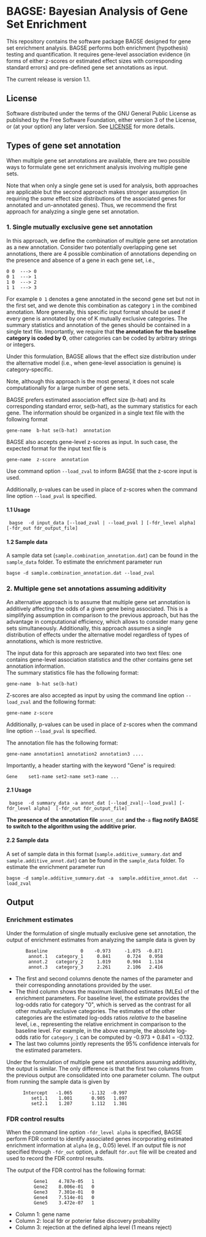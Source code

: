 # BAGSE: Bayesian Analysis of Gene Set Enrichment

This repository contains the software package BAGSE designed for gene set enrichment analysis. BAGSE performs both enrichment (hypothesis) testing and quantification. It requires gene-level association evidence (in forms of either z-scores or estimated effect sizes with corresponding standard errors) and pre-defined gene set annotations as input.

The current release is version 1.1.

## License

Software distributed under the terms of the GNU General Public License as published by the Free Software Foundation, either version 3 of the License, or (at your option) any later version. See [LICENSE](http://www.gnu.org/licenses/gpl-3.0.en.html) for more details.

## Types of gene set annotation

When multiple gene set annotations are available, there are two possible ways to formulate gene set enrichment analysis involving multiple gene sets. 

Note that when only a single gene set is used for analysis, both approaches are applicable  but the second approach makes stronger assumption (in requiring the *same* effect size distributions of the associated genes for annotated and un-annotated genes). Thus, we recommend the first approach for analyzing a single gene set annotation.  



### 1. Single mutually exclusive gene set annotation

In this approach, we define the combination of multiple gene set annotation as a new annotation. Consider two potentially overlapping gene set annotations, there are 4 possible combination of annotations depending on the presence and absence of a gene in each gene set, i.e.,

```
0 0  ---> 0
0 1  ---> 1
1 0  ---> 2
1 1  ---> 3
```
For example ``0 1`` denotes a gene annotated in the second gene set but not in the first set, and we denote this combination as category ``1`` in the combined annotation. 
More generally, this specific input format should be used if every gene is annotated by one of K mutually exclusive categories. The summary statistics and annotation of the genes should be contained in a single text file. 
Importantly, we require that **the annotation for the baseline category is coded by 0**, other categories can be coded by arbitrary strings or integers.

Under this formulation, BAGSE allows that the effect size distribution under the alternative model (i.e., when gene-level association is genuine) is category-specific. 

Note, although this approach is the most general, it does not scale computationally for a large number of gene sets.  


BAGSE prefers estimated association effect size (b-hat) and its corresponding standard error, se(b-hat), as the summary statistics for each gene. The information should be organized in a single text file with the following format

``` 
gene-name  b-hat se(b-hat)  annotation
```

BAGSE also accepts gene-level z-scores as input. In such case, the expected format for the input text file is

```
gene-name  z-score  annotation
```
Use command option ``--load_zval`` to inform BAGSE that the z-score input is used. 

Additionally, p-values can be used in place of z-scores when the command line option ``--load_pval`` is specified.

#### 1.1  Usage 

```
 bagse  -d input_data [--load_zval | --load_pval ] [-fdr_level alpha]  [-fdr_out fdr_output_file]
```


#### 1.2 Sample data

A sample data set (``sample.combination_annotation.dat``) can be found in the ``sample_data`` folder. To estimate the enrichment parameter run

```
bagse -d sample.combination_annotation.dat --load_zval 
```


### 2. Multiple gene set annotations assuming additivity

An alternative approach is to assume that multiple gene set annotation is additively affecting the odds of a given gene being associated. This is a simplifying assumption in comparison to the previous approach, but has the advantage in computational efficiency, which allows to consider many gene sets simultaneously. 
Additionally, this approach assumes a single distribution of effects under the alternative model regardless of types of annotations, which is more restrictive. 
 
The input data for this approach are separated into two text files: one contains gene-level association statistics and the other contains gene set annotation information.  
The summary statistics file has the following format:

```
gene-name  b-hat se(b-hat)
```

Z-scores are also accepted as input by using the command line option ``--load_zval`` and the following format:

```
gene-name z-score
```
Additionally, p-values can be used in place of z-scores when the command line option ``--load_pval`` is specified.



The annotation file has the following format:

```
gene-name annotation1 annotation2 annotation3 ....
```
Importantly, a header starting with the keyword "Gene" is required:

```
Gene    set1-name set2-name set3-name ...
```



#### 2.1  Usage

```
 bagse  -d summary_data -a annot_dat [--load_zval|--load_pval] [-fdr_level alpha]  [-fdr_out fdr_output_file]
```

**The presence of the annotation file** ``annot_dat`` **and the**``-a`` **flag notify  BAGSE to switch to the algorithm using the additive prior.** 


#### 2.2 Sample data

A set of sample data in this format (``sample.additive_summary.dat`` and ``sample.additive_annot.dat``) can be found in the ``sample_data`` folder. To estimate the enrichment parameter run

```
bagse -d sample.additive_summary.dat -a  sample.additive_annot.dat  --load_zval
```




## Output 

### Enrichment estimates

Under the formulation of single mutually exclusive gene set annotation, the output of enrichment estimates from analyzing the sample data is given by 

```
       Baseline            0    -0.973     -1.075  -0.871
        annot.1   category_1     0.841      0.724   0.958
        annot.2   category_2     1.019      0.904   1.134
        annot.3   category_3     2.261      2.106   2.416
```

+ The first and second columns denote the names of the parameter and their corresponding annotations provided by the user. 
+ The third column shows the maximum likelihood estimates (MLEs) of the enrichment parameters. For baseline level, the estimate provides the log-odds ratio for category "0", which is served as the contrast for all other mutually exclusive categories. The estimates of the other categories are the estimated log-odds ratios *relative to* the baseline level, i.e., representing the relative enrichment in comparison to the baseline level. 
For example, in the above example, the absolute log-odds ratio for ``category_1`` can be computed by -0.973 + 0.841 = -0.132.
+ The last two columns jointly represents the 95% confidence intervals for the estimated parameters.



Under the formulation of multiple gene set annotations assuming additivity, the output is similar. The only difference is that the first two columns from the previous output are consolidated into one parameter column. The output from running the sample data is given by 

```
      Intercept   -1.065      -1.132  -0.997
         set1.1    1.001       0.905   1.097
         set2.1    1.207       1.112   1.301
```



### FDR control results


When the command line option ``-fdr_level alpha`` is specified, BAGSE perform FDR control to identify associated genes incorporating estimated enrichment information at ``alpha`` (e.g., 0.05) level.
If an output file is *not* specified through ``-fdr_out`` option, a default ``fdr.out`` file will be created and used to record the FDR control results.

The output of the FDR control has the following format:

```
          Gene1    4.787e-05   1
          Gene2    8.006e-01   0
          Gene3    7.301e-01   0
          Gene4    7.514e-01   0
          Gene5    3.472e-07   1

```

+ Column 1: gene name
+ Column 2: local fdr or poterier false discovery probability
+ Column 3: rejection at the defined alpha level (1 means reject)




